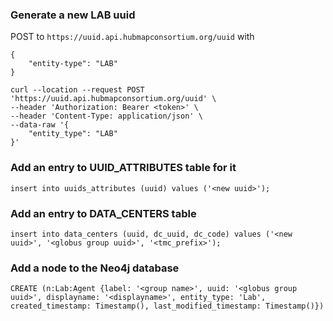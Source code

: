 

### Generate a new LAB uuid
POST to `https://uuid.api.hubmapconsortium.org/uuid` with
```
{
    "entity-type": "LAB"
}
```

```
curl --location --request POST 'https://uuid.api.hubmapconsortium.org/uuid' \
--header 'Authorization: Bearer <token>' \
--header 'Content-Type: application/json' \
--data-raw '{
    "entity_type": "LAB"
}'
```

### Add an entry to UUID_ATTRIBUTES table for it
`insert into uuids_attributes (uuid) values ('<new uuid>');`

### Add an entry to DATA_CENTERS table
`insert into data_centers (uuid, dc_uuid, dc_code) values ('<new uuid>', '<globus group uuid>', '<tmc_prefix>');`

### Add a node to the Neo4j database
`CREATE (n:Lab:Agent {label: '<group name>', uuid: '<globus group uuid>', displayname: '<displayname>', entity_type: 'Lab', created_timestamp: Timestamp(), last_modified_timestamp: Timestamp()})`